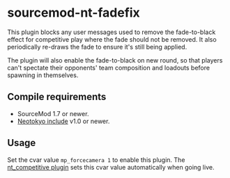 # sourcemod-nt-fadefix

This plugin blocks any user messages used to remove the fade-to-black effect for competitive play where the fade should not be removed.
It also periodically re-draws the fade to ensure it's still being applied.

The plugin will also enable the fade-to-black on new round, so that players can't spectate their opponents' team composition and loadouts
before spawning in themselves.

## Compile requirements
* SourceMod 1.7 or newer.
* [Neotokyo include](https://github.com/softashell/sourcemod-nt-include) v1.0 or newer.

## Usage
Set the cvar value `mp_forcecamera 1` to enable this plugin. The [nt_competitive plugin](https://github.com/Rainyan/sourcemod-nt-competitive) sets this cvar value automatically when going live.
